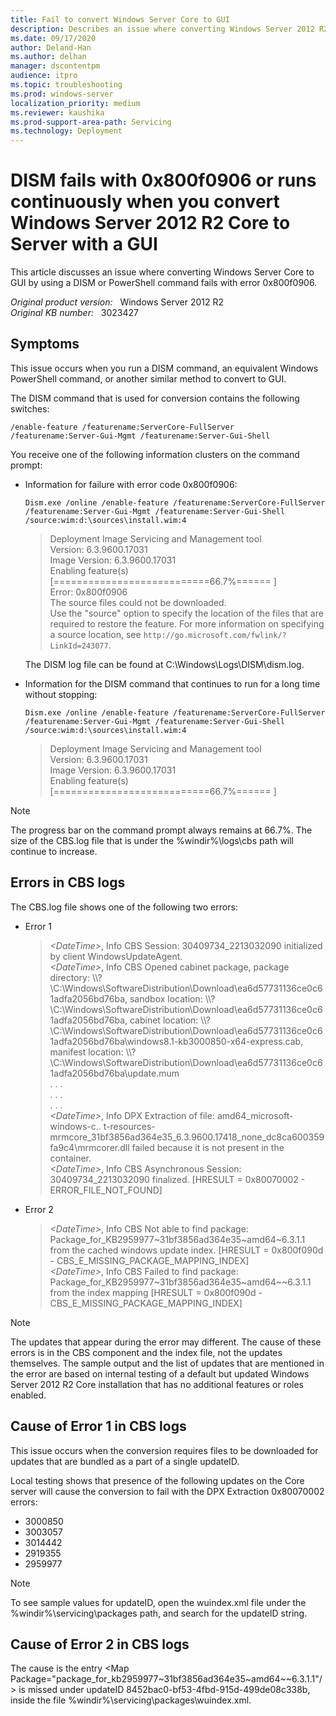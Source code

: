 ```yaml
---
title: Fail to convert Windows Server Core to GUI
description: Describes an issue where converting Windows Server 2012 R2 Core to Server with a GUI by using a DISM or PowerShell command fails with error 0x800f0906.
ms.date: 09/17/2020
author: Deland-Han
ms.author: delhan
manager: dscontentpm
audience: itpro
ms.topic: troubleshooting
ms.prod: windows-server
localization_priority: medium
ms.reviewer: kaushika
ms.prod-support-area-path: Servicing
ms.technology: Deployment
---
```

# DISM fails with 0x800f0906 or runs continuously when you convert Windows Server 2012 R2 Core to Server with a GUI

This article discusses an issue where converting Windows Server Core to GUI by using a DISM or PowerShell command fails with error 0x800f0906.

_Original product version:_ &nbsp; Windows Server 2012 R2  
_Original KB number:_ &nbsp; 3023427

## Symptoms

This issue occurs when you run a DISM command, an equivalent Windows PowerShell command, or another similar method to convert to GUI.

The DISM command that is used for conversion contains the following switches:

`/enable-feature /featurename:ServerCore-FullServer /featurename:Server-Gui-Mgmt /featurename:Server-Gui-Shell`

You receive one of the following information clusters on the command prompt:

- Information for failure with error code 0x800f0906:

    ```console
    Dism.exe /online /enable-feature /featurename:ServerCore-FullServer /featurename:Server-Gui-Mgmt /featurename:Server-Gui-Shell /source:wim:d:\sources\install.wim:4
    ```

    > Deployment Image Servicing and Management tool  
    Version: 6.3.9600.17031  
    Image Version: 6.3.9600.17031  
    Enabling feature(s)  
    [===========================66.7%====== ]  
    Error: 0x800f0906  
    The source files could not be downloaded.  
    Use the "source" option to specify the location of the files that are required to restore the feature. For more information on specifying a source location, see `http://go.microsoft.com/fwlink/?LinkId=243077`.

    The DISM log file can be found at C:\Windows\Logs\DISM\dism.log.

- Information for the DISM command that continues to run for a long time without stopping:

    ```console
    Dism.exe /online /enable-feature /featurename:ServerCore-FullServer /featurename:Server-Gui-Mgmt /featurename:Server-Gui-Shell /source:wim:d:\sources\install.wim:4
    ```

    > Deployment Image Servicing and Management tool  
    Version: 6.3.9600.17031  
    Image Version: 6.3.9600.17031  
    Enabling feature(s)  
    [===========================66.7%====== ]

> [!NOTE]
> The progress bar on the command prompt always remains at 66.7%. The size of the CBS.log file that is under the %windir%\logs\cbs path will continue to increase.

## Errors in CBS logs

The CBS.log file shows one of the following two errors:

- Error 1

    > *\<DateTime>*, Info CBS Session: 30409734_2213032090 initialized by client WindowsUpdateAgent.  
    *\<DateTime>*, Info CBS Opened cabinet package, package directory: \\\\?  \C:\Windows\SoftwareDistribution\Download\ea6d57731136ce0c61adfa2056bd76ba\, sandbox location: \\\\?  \C:\Windows\SoftwareDistribution\Download\ea6d57731136ce0c61adfa2056bd76ba\, cabinet location: \\\\?  \C:\Windows\SoftwareDistribution\Download\ea6d57731136ce0c61adfa2056bd76ba\windows8.1-kb3000850-x64-express.cab, manifest location: \\\\?  \C:\Windows\SoftwareDistribution\Download\ea6d57731136ce0c61adfa2056bd76ba\update.mum  
    . . .  
    . . .  
    . . .  
    *\<DateTime>*, Info DPX Extraction of file: amd64_microsoft-windows-c..  t-resources-mrmcore_31bf3856ad364e35_6.3.9600.17418_none_dc8ca600359fa9c4\mrmcorer.dll failed because it is not present in the container.  
    *\<DateTime>*, Info CBS Asynchronous Session: 30409734_2213032090 finalized. [HRESULT = 0x80070002 - ERROR_FILE_NOT_FOUND]

- Error 2

    > *\<DateTime>*, Info CBS Not able to find package: Package_for_KB2959977~31bf3856ad364e35~amd64~6.3.1.1 from the cached windows update index. [HRESULT = 0x800f090d - CBS_E_MISSING_PACKAGE_MAPPING_INDEX]  
    *\<DateTime>*, Info CBS Failed to find package: Package_for_KB2959977~31bf3856ad364e35~amd64~~6.3.1.1 from the index mapping [HRESULT = 0x800f090d - CBS_E_MISSING_PACKAGE_MAPPING_INDEX]

> [!NOTE]
> The updates that appear during the error may different. The cause of these errors is in the CBS component and the index file, not the updates themselves. The sample output and the list of updates that are mentioned in the error are based on internal testing of a default but updated Windows Server 2012 R2 Core installation that has no additional features or roles enabled.

## Cause of Error 1 in CBS logs

This issue occurs when the conversion requires files to be downloaded for updates that are bundled as a part of a single updateID.

Local testing shows that presence of the following updates on the Core server will cause the conversion to fail with the DPX Extraction 0x80070002 errors:

- 3000850
- 3003057
- 3014442
- 2919355
- 2959977

> [!NOTE]
> To see sample values for updateID, open the wuindex.xml file under the %windir%\servicing\packages path, and search for the updateID string.

## Cause of Error 2 in CBS logs

The cause is the entry \<Map Package="package_for_kb2959977~31bf3856ad364e35~amd64~~6.3.1.1"/> is missed under updateID 8452bac0-bf53-4fbd-915d-499de08c338b, inside the file %windir%\servicing\packages\wuindex.xml.
